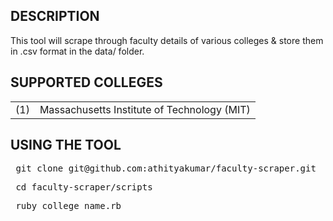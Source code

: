 DESCRIPTION
-----------
This tool will scrape through faculty details of various colleges & store them in .csv format in the data/ folder.

SUPPORTED COLLEGES
------------------

<table>
<tr> <td> (1) </td> <td> Massachusetts Institute of Technology (MIT) </td> </tr>
</table>


USING THE TOOL
--------------
<pre> git clone git@github.com:athityakumar/faculty-scraper.git </pre>
<pre> cd faculty-scraper/scripts </pre> 
<pre> ruby college_name.rb </pre>
